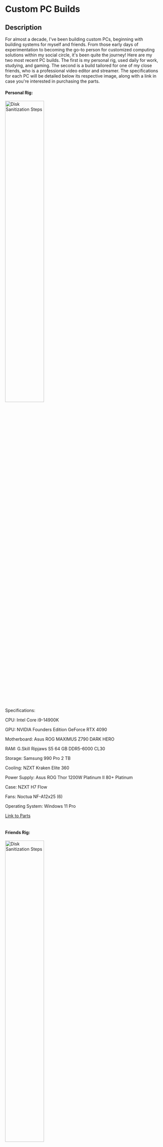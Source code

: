 <h1>Custom PC Builds</h1>

<h2>Description</h2>
For almost a decade, I've been building custom PCs, beginning with building systems for myself and friends. From those early days of experimentation to becoming the go-to person for customized computing solutions within my social circle, it's been quite the journey! Here are my two most recent PC builds. The first is my personal rig, used daily for work, studying, and gaming. The second is a build tailored for one of my close friends, who is a professional video editor and streamer. The specifications for each PC will be detailed below its respective image, along with a link in case you're interested in purchasing the parts.
<br />

<h4>Personal Rig:</h4>
<img src="https://github.com/Yagoobz/CustomPCBuilds/assets/145611184/70aa943c-2c96-4b7a-a410-188eafe65470" height="50%" width="50%" alt="Disk Sanitization Steps"/>


Specifications:

CPU: Intel Core i9-14900K

GPU: NVIDIA Founders Edition GeForce RTX 4090

Motherboard: Asus ROG MAXIMUS Z790 DARK HERO

RAM: G.Skill Ripjaws S5 64 GB DDR5-6000 CL30

Storage: Samsung 990 Pro 2 TB 

Cooling: NZXT Kraken Elite 360

Power Supply: Asus ROG Thor 1200W Platinum II 80+ Platinum

Case: NZXT H7 Flow

Fans: Noctua NF-A12x25 (6) 

Operating System: Windows 11 Pro 

[Link to Parts](https://pcpartpicker.com/list/NyZCqR) 
<br />
<br />
<h4>Friends Rig:</h4>
<img src="https://github.com/Yagoobz/CustomPCBuilds/assets/145611184/5ca510fc-7e78-4c41-9143-40a8eb7a397a" height="50%" width="50%" alt="Disk Sanitization Steps"/>


